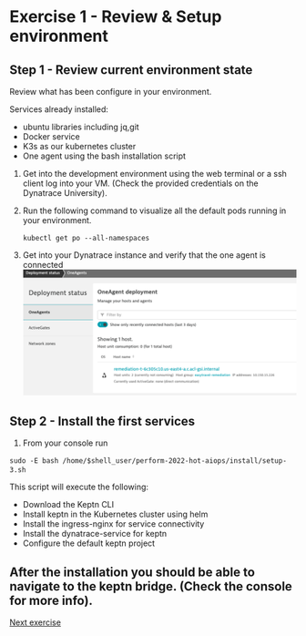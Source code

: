 # Exercise 1 - Review & Setup environment

## Step 1 - Review current environment state

Review what has been configure in your environment.

Services already installed:

- ubuntu libraries including jq,git
- Docker service
- K3s as our kubernetes cluster
- One agent using the bash installation script 

1. Get into the development environment
using the web terminal or a ssh client log into your VM. (Check the provided credentials on the Dynatrace University).

2. Run the following command to visualize all the default pods running in your environment. 
    ```
    kubectl get po --all-namespaces 
    ```

3. Get into your Dynatrace instance and verify that the one agent is connected
![deploy](./images/deploy-state.png)

## Step 2 - Install the first services

1. From your console run 
```(bash)
sudo -E bash /home/$shell_user/perform-2022-hot-aiops/install/setup-3.sh
```

 This script will execute the following:
 - Download the Keptn CLI
 - Install keptn in the Kubernetes cluster using helm
 - Install the ingress-nginx for service connectivity
 - Install the dynatrace-service for keptn
 - Configure the default keptn project

 After the installation you should be able to navigate to the keptn bridge. (Check the console for more info).
---
[Next exercise](./exercise-2.md)